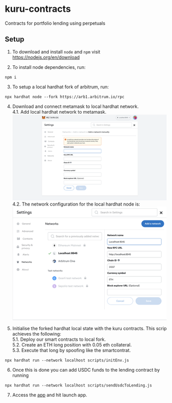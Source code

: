 # kuru-contracts
Contracts for portfolio lending using perpetuals

## Setup
1. To download and install `node` and `npm` visit https://nodejs.org/en/download

2. To install node dependencies, run:
```
npm i
```

3. To setup a local hardhat fork of arbitrum, run:
```
npx hardhat node --fork https://arb1.arbitrum.io/rpc
```

4. Download and connect metamask to local hardhat network.\
4.1. Add local hardhat network to metamask.
![Kiku](images/metamaskAddNetwork.png)
4.2. The network configuration for the local hardhat node is:
![Kiku](images/networkConfig.png)

5. Initialise the forked hardhat local state with the kuru contracts. This scrip achieves the following:\
5.1. Deploy our smart contracts to local fork. \
5.2. Create an ETH long position with 0.05 eth collateral. \
5.3. Execute that long by spoofing like the smartcontrat.
```
npx hardhat run --network localhost scripts/initEnv.js
```

6. Once this is done you can add USDC funds to the lending contract by running
```
npx hardhat run --network localhost scripts/sendUsdcToLending.js
```

7. Access the [app](https://kuru-fi.vercel.app/) and hit launch app.
